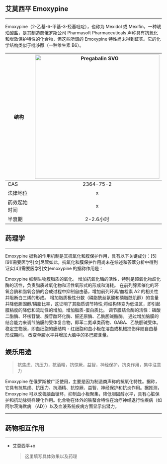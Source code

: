 ## 艾莫西平 Emoxypine

---

Emoxypine（2-乙基-6-甲基-3-羟基吡啶），也称为 Mexidol 或 Mexifin，一种琥珀酸盐，是其制造商俄罗斯公司 Pharmasoft Pharmaceuticals 声称具有抗氧化和增效保护特性的化合物，但这些所谓的 Emoxypine 特性尚未得到证实。它的化学结构类似于吡哆醇（一种维生素 B6）。

| 结构 | <img src="https://upload.wikimedia.org/wikipedia/commons/3/3c/Pregabalin.svg" alt="Pregabalin SVG" width="400"> |
| ----------- | :-----------: |
| CAS | 2364-75-2 |
| 法律地位 | x |
| 药效起始时间 | x |
| 半衰期 | 2-2.6小时 |

## 药理学

---

Emoxypine 据称的作用机制是其抗氧化和膜保护作用，具有以下关键成分：[5][9][需要医学引文]尽管如此，抗氧化和膜保护作用尚未在综述和荟萃分析中得到证实[4][需要医学引文]emoxypine 的据称作用是：

Emoxypine 抑制生物膜脂质的氧化。
增加抗氧化酶的活性，特别是超氧化物歧化酶的活性，负责脂质过氧化物和活性氧形式的形成和消耗。
在前列腺素催化的环氧合酶和脂氧合酶的合成过程中抑制自由基，增加前列环素/血栓素 A2 的相关性并阻断白三烯的形成。
增加脂质极性分数（磷脂酰丝氨酸和磷脂酰肌醇）的含量并降低胆固醇/磷脂比率，这证明了其脂质调节特性;将结构转变为低温区，即引起膜粘度的降低和流动性的增加，增加脂质-蛋白质比。
调节膜结合酶的活性：磷酸二酯酶、环核苷酸、腺苷酸环化酶、醛还原酶、乙酰胆碱酯酶。
通过增加脑膜的结合能力来调节脑膜的受体复合物，即苯二氮卓类药物、GABA、乙酰胆碱受体。
稳定生物膜，即血细胞的膜结构 - 红细胞和血小板在溶血或机械损伤伴随自由基形成期间。
改变单胺水平并增加大脑中的多巴胺含量。

## 娱乐用途

> 抗焦虑、抗压力，抗酒精，抗惊厥，益智，神经保护，抗炎作用，集中注意力

Emoxypine 在俄罗斯被广泛使用，主要是因为制造商声称的抗氧化特性。据称，它具有抗焦虑、抗压力、抗酒精、抗惊厥、益智、神经保护和抗炎作用。据推测，Emoxypine 可以改善脑血循环，抑制血小板聚集，降低胆固醇水平，具有心脏保护和抗动脉粥样硬化作用。化合物在体外的铁螯合特性在治疗神经退行性疾病（如阿尔茨海默病 （AD））以及血液系统疾病方面显示出潜力。

---

## 药物相互作用

---

* 艾莫西平+x
  > 这里填写具体效果以及药理

